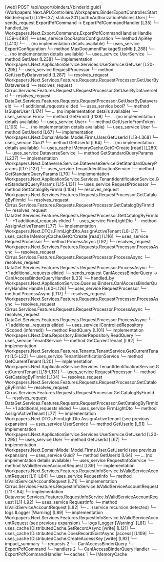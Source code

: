 [web] POST /api/export/binders/{binderId:guid}  (Workpapers.Next.API.Controllers.Workpapers.BinderExportController.StartBinderExport)  [L29–L37] status=201 [auth=AuthorizationPolicies.User]
  └─ sends_request ExportPdfCommand -> ExportPdfCommandHandler [L35]
    └─ handled_by Workpapers.Next.Export.Commands.ExportPdfCommandHandler.Handle [L59–L492]
      └─ uses_service DocRaptorConfiguration
        └─ method ApiKey [L410]
          └─ ... (no implementation details available)
      └─ uses_service ExportConfiguration
        └─ method MaxDocumentPackageSizeMb [L268]
          └─ ... (no implementation details available)
      └─ uses_service UserService
        └─ method GetUser [L238]
          └─ implementation Workpapers.Next.ApplicationService.Services.UserService.GetUser [L20-L295]
            └─ uses_service RequestProcessor
              └─ method GetUserByDataverseId [L287]
                └─ resolves_request Workpapers.Next.Services.Features.Requests.RequestProcessor.GetUserByDataverseId
                └─ resolves_request Cirrus.Services.Features.Requests.RequestProcessor.GetUserByDataverseId
                └─ resolves_request DataGet.Services.Features.Requests.RequestProcessor.GetUserByDataverseId
                └─ +1 additional_requests elided
            └─ uses_service bool?
              └─ method IsSuperUser [L174]
                └─ ... (no implementation details available)
            └─ uses_service Firm>
              └─ method GetFirmId [L139]
                └─ ... (no implementation details available)
            └─ uses_service User>
              └─ method GetUserIdFromToken [L106]
                └─ ... (no implementation details available)
            └─ uses_service User
              └─ method GetUserId [L67]
                └─ implementation Workpapers.Next.DomainModel.Model.Firms.User.GetUserId [L18-L368]
            └─ uses_service Guid?
              └─ method GetUserId [L64]
                └─ ... (no implementation details available)
            └─ uses_cache IMemoryCache.GetOrCreate [read] [L280]
      └─ uses_service DataverseService
        └─ method GetStandardQueryParams [L237]
          └─ implementation Workpapers.Next.Dataverse.Service.DataverseService.GetStandardQueryParams [L17-L127]
            └─ uses_service TenantIdentificationService
              └─ method GetStandardQueryParams [L70]
                └─ implementation Workpapers.Next.ApplicationService.Services.TenantIdentificationService.GetStandardQueryParams [L15-L131]
                  └─ uses_service RequestProcessor
                    └─ method GetCatalogByFirmId [L104]
                      └─ resolves_request Workpapers.Next.Services.Features.Requests.RequestProcessor.GetCatalogByFirmId
                      └─ resolves_request Cirrus.Services.Features.Requests.RequestProcessor.GetCatalogByFirmId
                      └─ resolves_request DataGet.Services.Features.Requests.RequestProcessor.GetCatalogByFirmId
                      └─ +1 additional_requests elided
                  └─ uses_service FirmLightDto
                    └─ method AssignActiveTenant [L77]
                      └─ implementation Workpapers.Next.DTOs.FirmLightDto.AssignActiveTenant [L8-L17]
                  └─ uses_cache IMemoryCache.GetOrCreate [read] [L116]
      └─ uses_service RequestProcessor
        └─ method ProcessAsync [L92]
          └─ resolves_request Workpapers.Next.Services.Features.Requests.RequestProcessor.ProcessAsync
          └─ resolves_request Cirrus.Services.Features.Requests.RequestProcessor.ProcessAsync
          └─ resolves_request DataGet.Services.Features.Requests.RequestProcessor.ProcessAsync
          └─ +1 additional_requests elided
  └─ sends_request CanIAccessBinderQuery -> CanIAccessBinderQueryHandler [L33]
    └─ handled_by Workpapers.Next.ApplicationService.Queries.Binders.CanIAccessBinderQueryHandler.Handle [L60–L126]
      └─ uses_service RequestProcessor
        └─ method ProcessAsync [L117]
          └─ resolves_request Workpapers.Next.Services.Features.Requests.RequestProcessor.ProcessAsync
          └─ resolves_request Cirrus.Services.Features.Requests.RequestProcessor.ProcessAsync
          └─ resolves_request DataGet.Services.Features.Requests.RequestProcessor.ProcessAsync
          └─ +1 additional_requests elided
      └─ uses_service IControlledRepository<Binder> (Scoped (inferred))
        └─ method ReadQuery [L101]
          └─ implementation Workpapers.Next.Data.Repository.BinderRepository.ReadQuery
      └─ uses_service TenantService
        └─ method GetCurrentTenant [L92]
          └─ implementation Workpapers.Next.Services.Features.Tenants.TenantService.GetCurrentTenant [L5-L22]
            └─ uses_service TenantIdentificationService
              └─ method GetCurrentTenant [L20]
                └─ implementation Workpapers.Next.ApplicationService.Services.TenantIdentificationService.GetCurrentTenant [L15-L131]
                  └─ uses_service RequestProcessor
                    └─ method GetCatalogByFirmId [L104]
                      └─ resolves_request Workpapers.Next.Services.Features.Requests.RequestProcessor.GetCatalogByFirmId
                      └─ resolves_request Cirrus.Services.Features.Requests.RequestProcessor.GetCatalogByFirmId
                      └─ resolves_request DataGet.Services.Features.Requests.RequestProcessor.GetCatalogByFirmId
                      └─ +1 additional_requests elided
                  └─ uses_service FirmLightDto
                    └─ method AssignActiveTenant [L77]
                      └─ implementation Workpapers.Next.DTOs.FirmLightDto.AssignActiveTenant (see previous expansion)
      └─ uses_service UserService
        └─ method GetUserId [L91]
          └─ implementation Workpapers.Next.ApplicationService.Services.UserService.GetUserId [L20-L295]
            └─ uses_service User
              └─ method GetUserId [L67]
                └─ implementation Workpapers.Next.DomainModel.Model.Firms.User.GetUserId (see previous expansion)
            └─ uses_service Guid?
              └─ method GetUserId [L64]
                └─ ... (no implementation details available)
      └─ uses_service RequestInfoService
        └─ method IsValidServiceAccountRequest [L89]
          └─ implementation Workpapers.Next.Services.Features.RequestInfoService.IsValidServiceAccountRequest [L11-L84]
            └─ uses_service RequestInfo
              └─ method IsValidServiceAccountRequest [L71]
                └─ implementation Cirrus.Services.Features.RequestInfoService.IsValidServiceAccountRequest [L11-L84]
                └─ implementation Dataverse.Services.Features.RequestInfoService.IsValidServiceAccountRequest [L11-L92]
                  └─ uses_service RequestInfo
                    └─ method IsValidServiceAccountRequest [L82]
                      └─ ... (service recursion detected)
                  └─ logs ILogger<IRequestInfoService> [Warning] [L89]
                └─ implementation Workpapers.Next.Services.Features.RequestInfoService.IsValidServiceAccountRequest (see previous expansion)
            └─ logs ILogger<IRequestInfoService> [Warning] [L81]
      └─ uses_cache IDistributedCache.SetRecordAsync [write] [L121]
      └─ uses_cache IDistributedCache.DoesRecordExistAsync [access] [L109]
      └─ uses_cache IDistributedCache.CreateAccessKey [write] [L92]
  └─ impact_summary
    └─ requests 2
      └─ CanIAccessBinderQuery
      └─ ExportPdfCommand
    └─ handlers 2
      └─ CanIAccessBinderQueryHandler
      └─ ExportPdfCommandHandler
    └─ caches 1
      └─ IMemoryCache

